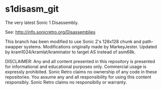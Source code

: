 s1disasm_git
============

The very latest Sonic 1 Disassembly.

See: http://info.sonicretro.org/Disassemblies

This branch has been modified to use Sonic 2's 128x128 chunk and path-swapper systems. Modifications originally made by MarkeyJester. Updated by kram1024/kramlat/kraminator to target AS instead of asm68k.

DISCLAIMER:
Any and all content presented in this repository is presented for informational and educational purposes only.
Commercial usage is expressly prohibited. Sonic Retro claims no ownership of any code in these repositories.
You assume any and all responsibility for using this content responsibly. Sonic Retro claims no responsibiliy or warranty.
